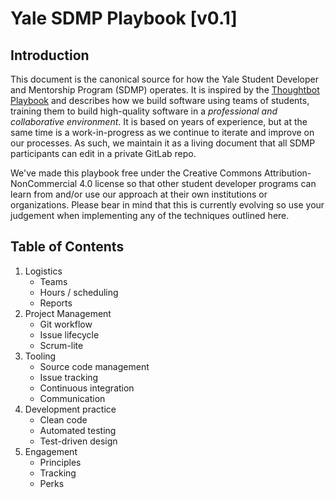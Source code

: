 # Yale SDMP Playbook [v0.1]

## Introduction

This document is the canonical source for how the Yale Student Developer and Mentorship Program (SDMP) operates. It is inspired by the [Thoughtbot Playbook](https://thoughtbot.com/playbook) and describes how we build software using teams of students, training them to build high-quality software in a _professional and collaborative environment_. It is based on years of experience, but at the same time is a work-in-progress as we continue to iterate and improve on our processes. As such, we maintain it as a living document that all SDMP participants can edit in a private GitLab repo.

We've made this playbook free under the Creative Commons Attribution-NonCommercial 4.0 license so that other student developer programs can learn from and/or use our approach at their own institutions or organizations. Please bear in mind that this is currently evolving so use your judgement when implementing any of the techniques outlined here.

## Table of Contents
1. Logistics
   * Teams
   * Hours / scheduling
   * Reports
2. Project Management
   * Git workflow
   * Issue lifecycle
   * Scrum-lite
3. Tooling
   * Source code management
   * Issue tracking
   * Continuous integration
   * Communication
4. Development practice
   * Clean code
   * Automated testing
   * Test-driven design
5. Engagement
   * Principles
   * Tracking
   * Perks
